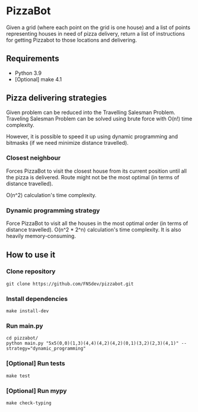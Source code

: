 # PizzaBot

Given a grid (where each point on the grid is one house) and a list of points representing houses in need of pizza delivery, return a list of
instructions for getting Pizzabot to those locations and delivering.

## Requirements

- Python 3.9
- [Optional] make 4.1

## Pizza delivering strategies

Given problem can be reduced into the Travelling Salesman Problem.
Traveling Salesman Problem can be solved using brute force with O(n!) time complexity.

However, it is possible to speed it up using dynamic programming and bitmasks 
(if we need minimize distance travelled).

### Closest neighbour

Forces PizzaBot to visit the closest house from its current position until all the pizza is delivered.
Route might not be the most optimal (in terms of distance travelled).

O(n^2) calculation's time complexity.

### Dynamic programming strategy
Force PizzaBot to visit all the houses in the most optimal order (in terms of distance travelled).
O(n^2 * 2^n) calculation's time complexity. It is also heavily memory-consuming.

## How to use it

### Clone repository
```
git clone https://github.com/FNSdev/pizzabot.git
```

### Install dependencies
```
make install-dev
```

### Run main.py
```
cd pizzabot/
python main.py "5x5(0,0)(1,3)(4,4)(4,2)(4,2)(0,1)(3,2)(2,3)(4,1)" --strategy="dynamic_programming"
```

### [Optional] Run tests
```
make test
```

### [Optional] Run mypy
```
make check-typing
```
